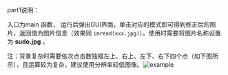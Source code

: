 part1说明：

入口为main 函数， 运行后弹出GUI界面，单击对应的模式即可得到修正后的图片，返回值为图片信息（效果同 `imread(xxx.jpg)`）。使用时需要将图片名称设置为 **sudo.jpg** 。

注：背景复杂时需要依次点击数独框左上、右上、左下、右下四个点（如下图所示），且运算较为复杂，建议使用分辨率较低图像。![example](C:\Users\Gyy13573633236\Desktop\temp\matlab_hw\part1\example.jpg)